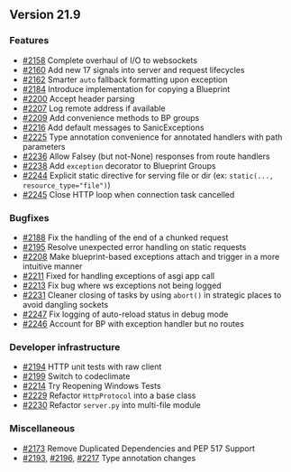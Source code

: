 ## Version 21.9

### Features
- [#2158](https://github.com/sanic-org/sanic/pull/2158) Complete overhaul of I/O to websockets
- [#2160](https://github.com/sanic-org/sanic/pull/2160) Add new 17 signals into server and request lifecycles
- [#2162](https://github.com/sanic-org/sanic/pull/2162) Smarter `auto` fallback formatting upon exception
- [#2184](https://github.com/sanic-org/sanic/pull/2184) Introduce implementation for copying a Blueprint
- [#2200](https://github.com/sanic-org/sanic/pull/2200) Accept header parsing
- [#2207](https://github.com/sanic-org/sanic/pull/2207) Log remote address if available
- [#2209](https://github.com/sanic-org/sanic/pull/2209) Add convenience methods to BP groups
- [#2216](https://github.com/sanic-org/sanic/pull/2216) Add default messages to SanicExceptions
- [#2225](https://github.com/sanic-org/sanic/pull/2225) Type annotation convenience for annotated handlers with path parameters
- [#2236](https://github.com/sanic-org/sanic/pull/2236) Allow Falsey (but not-None) responses from route handlers
- [#2238](https://github.com/sanic-org/sanic/pull/2238) Add `exception` decorator to Blueprint Groups
- [#2244](https://github.com/sanic-org/sanic/pull/2244) Explicit static directive for serving file or dir (ex: `static(..., resource_type="file")`)
- [#2245](https://github.com/sanic-org/sanic/pull/2245) Close HTTP loop when connection task cancelled

### Bugfixes
- [#2188](https://github.com/sanic-org/sanic/pull/2188) Fix the handling of the end of a chunked request
- [#2195](https://github.com/sanic-org/sanic/pull/2195) Resolve unexpected error handling on static requests
- [#2208](https://github.com/sanic-org/sanic/pull/2208) Make blueprint-based exceptions attach and trigger in a more intuitive manner
- [#2211](https://github.com/sanic-org/sanic/pull/2211) Fixed for handling exceptions of asgi app call
- [#2213](https://github.com/sanic-org/sanic/pull/2213) Fix bug where ws exceptions not being logged
- [#2231](https://github.com/sanic-org/sanic/pull/2231) Cleaner closing of tasks by using `abort()` in strategic places to avoid dangling sockets
- [#2247](https://github.com/sanic-org/sanic/pull/2247) Fix logging of auto-reload status in debug mode
- [#2246](https://github.com/sanic-org/sanic/pull/2246) Account for BP with exception handler but no routes

### Developer infrastructure  
- [#2194](https://github.com/sanic-org/sanic/pull/2194) HTTP unit tests with raw client
- [#2199](https://github.com/sanic-org/sanic/pull/2199) Switch to codeclimate
- [#2214](https://github.com/sanic-org/sanic/pull/2214) Try Reopening Windows Tests
- [#2229](https://github.com/sanic-org/sanic/pull/2229) Refactor `HttpProtocol` into a base class
- [#2230](https://github.com/sanic-org/sanic/pull/2230) Refactor `server.py` into multi-file module

### Miscellaneous
- [#2173](https://github.com/sanic-org/sanic/pull/2173) Remove Duplicated Dependencies and PEP 517 Support 
- [#2193](https://github.com/sanic-org/sanic/pull/2193), [#2196](https://github.com/sanic-org/sanic/pull/2196), [#2217](https://github.com/sanic-org/sanic/pull/2217) Type annotation changes




